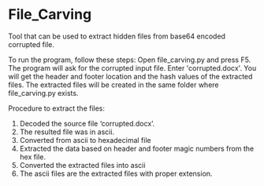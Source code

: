 # File_Carving
Tool that can be used to extract hidden files from base64 encoded corrupted file.

To run the program, follow these steps:
        Open file_carving.py and press F5. 
        The program will ask for the corrupted input file.
        Enter 'corrupted.docx'.
        You will get the header and footer location and the hash values of the extracted files.
        The extracted files will be created in the same folder where file_carving.py exists.


Procedure to extract the files:
  1. Decoded the source file ‘corrupted.docx’.
  2. The resulted file was in ascii.
  3. Converted from ascii to hexadecimal file
  4. Extracted the data based on header and footer magic numbers from the hex file.
  5. Converted the extracted files into ascii
  6. The ascii files are the extracted files with proper extension.
